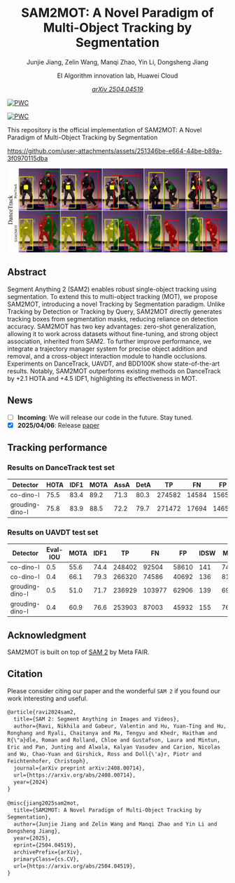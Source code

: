 <div align="center">

# SAM2MOT: A Novel Paradigm of Multi-Object Tracking by Segmentation

Junjie Jiang, Zelin Wang, Manqi Zhao, Yin Li, Dongsheng Jiang

EI Algorithm innovation lab, Huawei Cloud

*[arXiv 2504.04519](https://arxiv.org/abs/2504.04519)*
</div>


[![PWC](https://img.shields.io/endpoint.svg?url=https://paperswithcode.com/badge/sam2mot-a-novel-paradigm-of-multi-object/multi-object-tracking-on-dancetrack)](https://paperswithcode.com/sota/multi-object-tracking-on-dancetrack?p=sam2mot-a-novel-paradigm-of-multi-object)

[![PWC](https://img.shields.io/endpoint.svg?url=https://paperswithcode.com/badge/sam2mot-a-novel-paradigm-of-multi-object/multi-object-tracking-on-uavdt)](https://paperswithcode.com/sota/multi-object-tracking-on-uavdt?p=sam2mot-a-novel-paradigm-of-multi-object)

This repository is the official implementation of SAM2MOT: A Novel Paradigm of Multi-Object Tracking by Segmentation

https://github.com/user-attachments/assets/251346be-e664-44be-b89a-3f0970115dba

![compare results](assets/demo-image.png)

## Abstract
Segment Anything 2 (SAM2) enables robust single-object tracking using segmentation. To extend this to multi-object tracking (MOT), we propose SAM2MOT, introducing a novel Tracking by Segmentation paradigm. Unlike Tracking by Detection or Tracking by Query, SAM2MOT directly generates tracking boxes from segmentation masks, reducing reliance on detection accuracy. SAM2MOT has two key advantages: zero-shot generalization, allowing it to work across datasets without fine-tuning, and strong object association, inherited from SAM2. To further improve performance, we integrate a trajectory manager system for precise object addition and removal, and a cross-object interaction module to handle occlusions. Experiments on DanceTrack, UAVDT, and BDD100K show state-of-the-art results. Notably, SAM2MOT outperforms existing methods on DanceTrack by +2.1 HOTA and +4.5 IDF1, highlighting its effectiveness in MOT.

## News
- [ ] **Incoming**: We will release our code in the future. Stay tuned.
- [x] **2025/04/06**: Release [paper](https://arxiv.org/abs/2504.04519)

## Tracking performance
### Results on DanceTrack test set
| Detector       | HOTA | IDF1 | MOTA | AssA | DetA | TP     | FN    | FP    | IDSW |
|----------------|------|------|------|------|------|--------|-------|-------|------|
|co-dino-l       | 75.5 | 83.4 | 89.2 | 71.3 | 80.3 | 274582 | 14584 | 15653 | 854  |
|grouding-dino-l | 75.8 | 83.9 | 88.5 | 72.2 | 79.7 | 271472 | 17694 | 14650 | 879  |

### Results on UAVDT test set
| Detector       | Eval-IOU | MOTA | IDF1 | TP     | FN     | FP    | IDSW | MT  | ML  |
|----------------|----------|------|------|--------|--------|-------|------|-----|-----|
|co-dino-l       | 0.5      | 55.6 | 74.4 | 248402 | 92504  | 58610 | 141  | 742 | 161 |
|co-dino-l       | 0.4      | 66.1 | 79.3 | 266320 | 74586  | 40692 | 136  | 816 | 147 |
|grouding-dino-l | 0.5      | 51.0 | 71.7 | 236929 | 103977 | 62906 | 139  | 694 | 189 |
|grouding-dino-l | 0.4      | 60.9 | 76.6 | 253903 | 87003  | 45932 | 155  | 767 | 171 |


## Acknowledgment

SAM2MOT is built on top of [SAM 2](https://github.com/facebookresearch/sam2?tab=readme-ov-file) by Meta FAIR.

## Citation

Please consider citing our paper and the wonderful `SAM 2` if you found our work interesting and useful.
```
@article{ravi2024sam2,
  title={SAM 2: Segment Anything in Images and Videos},
  author={Ravi, Nikhila and Gabeur, Valentin and Hu, Yuan-Ting and Hu, Ronghang and Ryali, Chaitanya and Ma, Tengyu and Khedr, Haitham and R{\"a}dle, Roman and Rolland, Chloe and Gustafson, Laura and Mintun, Eric and Pan, Junting and Alwala, Kalyan Vasudev and Carion, Nicolas and Wu, Chao-Yuan and Girshick, Ross and Doll{\'a}r, Piotr and Feichtenhofer, Christoph},
  journal={arXiv preprint arXiv:2408.00714},
  url={https://arxiv.org/abs/2408.00714},
  year={2024}
}

@misc{jiang2025sam2mot,
  title={SAM2MOT: A Novel Paradigm of Multi-Object Tracking by Segmentation}, 
  author={Junjie Jiang and Zelin Wang and Manqi Zhao and Yin Li and Dongsheng Jiang},
  year={2025},
  eprint={2504.04519},
  archivePrefix={arXiv},
  primaryClass={cs.CV},
  url={https://arxiv.org/abs/2504.04519}, 
}
```
